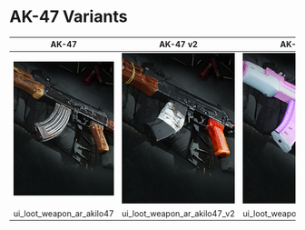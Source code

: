 # AK-47 Variants

| AK-47 | AK-47 v2 | AK-47 v3 |
| :---: | :---: | :---: |
| ![AK 47](/img/ui_loot_weapon_ar_akilo47.png)| ![AK 47](/img/ui_loot_weapon_ar_akilo47_v2.png) | ![AK 47](/img/ui_loot_weapon_ar_akilo47_v3.png) |
| ui_loot_weapon_ar_akilo47 | ui_loot_weapon_ar_akilo47_v2 | ui_loot_weapon_ar_akilo47_v3 |
